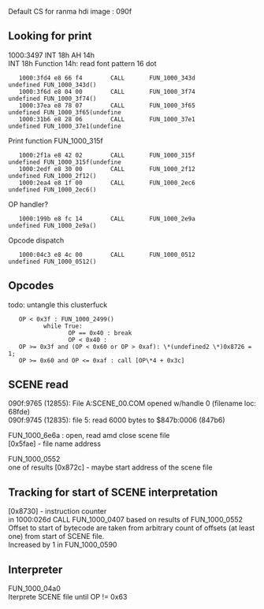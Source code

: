Default CS for ranma hdi image : 090f


Looking for print
-----------------

1000:3497 INT 18h AH 14h  
INT 18h Function 14h: read font pattern 16 dot  

       1000:3fd4 e8 66 f4        CALL       FUN_1000_343d                                    undefined FUN_1000_343d()
       1000:3f6d e8 04 00        CALL       FUN_1000_3f74                                    undefined FUN_1000_3f74()
       1000:37ea e8 78 07        CALL       FUN_1000_3f65                                    undefined FUN_1000_3f65(undefine
       1000:31b6 e8 28 06        CALL       FUN_1000_37e1                                    undefined FUN_1000_37e1(undefine

Print function FUN_1000_315f

       1000:2f1a e8 42 02        CALL       FUN_1000_315f                                    undefined FUN_1000_315f(undefine
       1000:2edf e8 30 00        CALL       FUN_1000_2f12                                    undefined FUN_1000_2f12()
       1000:2ea4 e8 1f 00        CALL       FUN_1000_2ec6                                    undefined FUN_1000_2ec6()

OP handler?

       1000:199b e8 fc 14        CALL       FUN_1000_2e9a                                    undefined FUN_1000_2e9a()

Opcode dispatch

       1000:04c3 e8 4c 00        CALL       FUN_1000_0512                                    undefined FUN_1000_0512()

Opcodes
-------
todo: untangle this clusterfuck

       OP < 0x3f : FUN_1000_2499()
              while True:
                     OP == 0x40 : break
                     OP < 0x40 :
       OP >= 0x3f and (OP < 0x60 or OP > 0xaf): \*(undefined2 \*)0x8726 = 1;
       OP >= 0x60 and OP <= 0xaf : call [OP\*4 + 0x3c]


SCENE read
----------
090f:9765 (12855): File A:SCENE_00.COM opened w/handle 0 (filename loc: 68fde)  
090f:9745 (12835): file 5: read 6000 bytes to $847b:0006 (847b6)  

FUN_1000_6e6a : open, read amd close scene file  
[0x5fae] - file name address  

FUN_1000_0552  
one of results [0x872c] - maybe start address of the scene file  


Tracking for start of SCENE interpretation
------------------------------------------
[0x8730] - instruction counter  
in  1000:026d CALL       FUN_1000_0407 based on results of FUN_1000_0552  
Offset to start of bytecode are taken from arbitrary count of offsets (at least one) from start of SCENE file.  
Increased by 1 in FUN_1000_0590

Interpreter
-----------
FUN_1000_04a0  
Iterprete SCENE file until OP != 0x63

